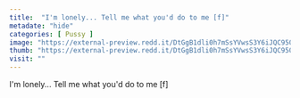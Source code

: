 ```yaml
---
title:  "I'm lonely... Tell me what you'd do to me [f]"
metadate: "hide"
categories: [ Pussy ]
image: "https://external-preview.redd.it/DtGgB1dli0h7mSsYVwsS3Y6iJQC9503rVLi8T2D97zs.jpg?auto=webp&s=811d62e620da540e5ef46b37c50b10bc4cf1857a"
thumb: "https://external-preview.redd.it/DtGgB1dli0h7mSsYVwsS3Y6iJQC9503rVLi8T2D97zs.jpg?width=1080&crop=smart&auto=webp&s=5186c437992ca788dd950273b18edd977664eaf9"
visit: ""
---
```

I'm lonely... Tell me what you'd do to me [f]
